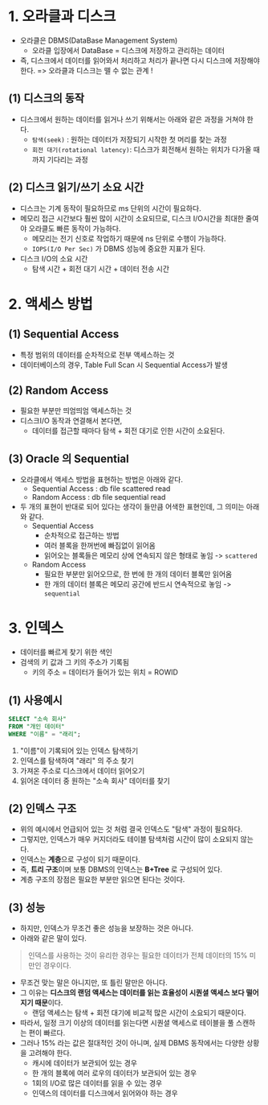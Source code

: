 # 1. 오라클과 디스크
- 오라클은 DBMS(DataBase Management System)
	- 오라클 입장에서 DataBase = 디스크에 저장하고 관리하는 데이터 
- 즉, 디스크에서 데이터를 읽어와서 처리하고 처리가 끝나면 다시 디스크에 저장해야 한다.
=> 오라클과 디스크는 뗄 수 없는 관계 !
## (1) 디스크의 동작
- 디스크에서 원하는 데이터를 읽거나 쓰기 위해서는 아래와 같은 과정을 거쳐야 한다. 
	- `탐색(seek)` : 원하는 데이터가 저장되기 시작한 첫 머리를 찾는 과정
	- `회전 대기(rotational latency)`: 디스크가 회전해서 원하는 위치가 다가올 때까지 기다리는 과정 

## (2) 디스크 읽기/쓰기 소요 시간
- 디스크는 기계 동작이 필요하므로 ms 단위의 시간이 필요하다.
- 메모리 접근 시간보다 훨씬 많이 시간이 소요되므로, 디스크 I/O시간을 최대한 줄여야 오라클도 빠른 동작이 가능하다.
	- 메모리는 전기 신호로 작업하기 때문에 ns 단위로 수행이 가능하다.
	- `IOPS(I/O Per Sec)` 가 DBMS 성능에 중요한 지표가 된다. 
- 디스크 I/O의 소요 시간
	- 탐색 시간 + 회전 대기 시간 + 데이터 전송 시간 
# 2. 액세스 방법
## (1) Sequential Access
- 특정 범위의 데이터를 순차적으로 전부 액세스하는 것 
- 데이터베이스의 경우, Table Full Scan 시 Sequential Access가 발생 
## (2) Random Access
- 필요한 부분만 띄엄띄엄 액세스하는 것 
- 디스크I/O 동작과 연결해서 본다면,
	- 데이터를 접근할 때마다 탐색 + 회전 대기로 인한 시간이 소요된다. 
## (3) Oracle 의 Sequential
- 오라클에서 액세스 방법을 표현하는 방법은 아래와 같다.
	- Sequential Access : db file scattered read
	- Random Access : db file sequential read 
- 두 개의 표현이 반대로 되어 있다는 생각이 들만큼 어색한 표현인데, 그 의미는 아래와 같다.
	- Sequential Access
		- 순차적으로 접근하는 방법
		- 여러 블록을 한꺼번에 빠짐없이 읽어옴
		- 읽어오는 블록들은 메모리 상에 연속되지 않은 형태로 놓임 -> `scattered`
	- Random Access
		- 필요한 부분만 읽어오므로, 한 번에 한 개의 데이터 블록만 읽어옴 
		- 한 개의 데이터 블록은 메모리 공간에 반드시 연속적으로 놓임 -> `sequential`

# 3. 인덱스
- 데이터를 빠르게 찾기 위한 색인
- 검색의 키 값과 그 키의 주소가 기록됨
	- 키의 주소 = 데이터가 들어가 있는 위치 = ROWID
## (1) 사용예시
```sql
SELECT "소속 회사"
FROM "개인 데이터"
WHERE "이름" = "래리";
```
1. "이름"이 기록되어 있는 인덱스 탐색하기
2. 인덱스를 탐색하여 "래리" 의 주소 찾기 
3. 가져온 주소로 디스크에서 데이터 읽어오기
4. 읽어온 데이터 중 원하는 "소속 회사" 데이터를 찾기 
## (2) 인덱스 구조
- 위의 예시에서 언급되어 있는 것 처럼 결국 인덱스도 "탐색" 과정이 필요하다.
- 그렇지만, 인덱스가 매우 커지더라도 테이블 탐색처럼 시간이 많이 소요되지 않는다.
- 인덱스는 **계층**으로 구성이 되기 때문이다.
- 즉, **트리 구조**이며 보통 DBMS의 인덱스는 **B+Tree** 로 구성되어 있다. 
- 계층 구조의 장점은 필요한 부분만 읽으면 된다는 것이다. 
## (3) 성능
- 하지만, 인덱스가 무조건 좋은 성능을 보장하는 것은 아니다. 
- 아래와 같은 말이 있다.
> 인덱스를 사용하는 것이 유리한 경우는 필요한 데이터가 전체 데이터의 15% 미만인 경우이다. 

- 무조건 맞는 말은 아니지만, 또 틀린 말만은 아니다.
- 그 이유는 **디스크의 랜덤 액세스는 데이터를 읽는 효율성이 시퀀셜 액세스 보다 떨어지기 때문**이다. 
	- 랜덤 액세스는 탐색 + 회전 대기에 비교적 많은 시간이 소요되기 때문이다.
- 따라서, 일정 크기 이상의 데이터를 읽는다면 시퀀셜 액세스로 테이블을 풀 스캔하는 편이 빠르다.
- 그러나 15% 라는 값은 절대적인 것이 아니며, 실제 DBMS 동작에서는 다양한 상황을 고려해야 한다.
	- 캐시에 데이터가 보관되어 있는 경우
	- 한 개의 블록에 여러 로우의 데이터가 보관되어 있는 경우
	- 1회의 I/O로 많은 데이터를 읽을 수 있는 경우
	- 인덱스의 데이터를 디스크에서 읽어와야 하는 경우 